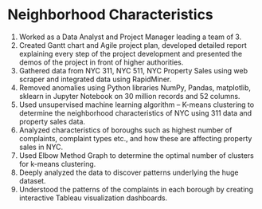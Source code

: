 # Neighborhood Characteristics

1.	Worked as a Data Analyst and Project Manager leading a team of 3. 
2.	Created Gantt chart and Agile project plan, developed detailed report explaining every step of the project development and presented the demos of the project in front of higher authorities.
3.	Gathered data from NYC 311, NYC 511, NYC Property Sales using web scraper and integrated data using RapidMiner.
4.	Removed anomalies using Python libraries NumPy, Pandas, matplotlib, sklearn in Jupyter Notebook on 30 million records and 52 columns. 
5.	Used unsupervised machine learning algorithm – K-means clustering to determine the neighborhood characteristics of NYC using 311 data and property sales data. 
6.	Analyzed characteristics of boroughs such as highest number of complaints, complaint types etc., and how these are affecting property sales in NYC.
7.	Used Elbow Method Graph to determine the optimal number of clusters for k-means clustering.
8.	Deeply analyzed the data to discover patterns underlying the huge dataset.
9.	Understood the patterns of the complaints in each borough by creating interactive Tableau visualization dashboards.
